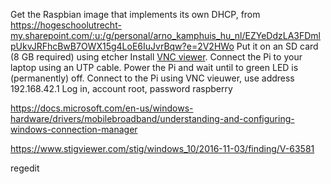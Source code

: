 Get the Raspbian image that implements its own DHCP, from
 https://hogeschoolutrecht-my.sharepoint.com/:u:/g/personal/arno_kamphuis_hu_nl/EZYeDdzLA3FDmlpUkvJRFhcBwB7OWX15g4LoE6IuJvrBqw?e=2V2HWo
Put it on an SD card (8 GB required) using etcher
Install [VNC viewer](https://www.realvnc.com/en/connect/download/viewer/).
Connect the Pi to your laptop using an UTP cable.
Power the Pi and wait until to green LED is (permanently) off.
Connect to the Pi using VNC vieuwer, use address 192.168.42.1
Log in, account root, password raspberry

https://docs.microsoft.com/en-us/windows-hardware/drivers/mobilebroadband/understanding-and-configuring-windows-connection-manager

https://www.stigviewer.com/stig/windows_10/2016-11-03/finding/V-63581

regedit

